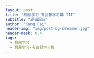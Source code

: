 ```yaml
---
layout: post
title: "机器学习·有监督学习篇 III"
subtitle: "逻辑回归"
author: "Kang Cai"
header-img: "img/post-bg-dreamer.jpg"
header-mask: 0.4
tags:
  - 机器学习
  - 机器学习·有监督学习篇
---
```

